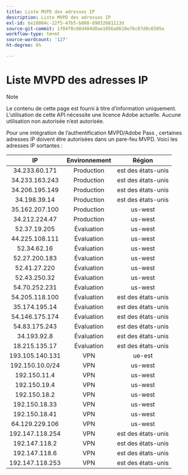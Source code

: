 ```yaml
---
title: Liste MVPD des adresses IP
description: Liste MVPD des adresses IP
exl-id: be18084c-22f5-47b5-b088-d9032681113d
source-git-commit: 1f04f0c60d404d8ae1056a8610e76c07d0c6505e
workflow-type: tm+mt
source-wordcount: '127'
ht-degree: 0%

---
```


# Liste MVPD des adresses IP

>[!NOTE]
>
>Le contenu de cette page est fourni à titre d’information uniquement. L’utilisation de cette API nécessite une licence Adobe actuelle. Aucune utilisation non autorisée n’est autorisée.

Pour une intégration de l’authentification MVPD/Adobe Pass , certaines adresses IP doivent être autorisées dans un pare-feu MVPD. Voici les adresses IP sortantes :

| IP | Environnement | Région |
| :-------------: | :---------: | :-----: |
| 34.233.60.171 | Production | est des états-unis |
| 34.233.163.243 | Production | est des états-unis |
| 34.206.195.149 | Production | est des états-unis |
| 34.198.39.14 | Production | est des états-unis |
| 35.162.207.100 | Production | us-west |
| 34.212.224.47 | Production | us-west |
| 52.37.19.205 | Évaluation | us-west |
| 44.225.108.111 | Évaluation | us-west |
| 52.34.62.16 | Évaluation | us-west |
| 52.27.200.183 | Évaluation | us-west |
| 52.41.27.220 | Évaluation | us-west |
| 52.43.250.32 | Évaluation | us-west |
| 54.70.252.231 | Évaluation | us-west |
| 54.205.118.100 | Évaluation | est des états-unis |
| 35.174.195.14 | Évaluation | est des états-unis |
| 54.146.175.174 | Évaluation | est des états-unis |
| 54.83.175.243 | Évaluation | est des états-unis |
| 34.193.92.8 | Évaluation | est des états-unis |
| 18.215.135.17 | Évaluation | est des états-unis |
| 193.105.140.131 | VPN | ue-est |
| 192.150.10.0/24 | VPN | us-west |
| 192.150.11.4 | VPN | us-west |
| 192.150.19.4 | VPN | us-west |
| 192.150.18.2 | VPN | us-west |
| 192.150.18.33 | VPN | us-west |
| 192.150.18.41 | VPN | us-west |
| 64.129.229.106 | VPN | us-west |
| 192.147.118.254 | VPN | est des états-unis |
| 192.147.118.2 | VPN | est des états-unis |
| 192.147.118.6 | VPN | est des états-unis |
| 192.147.118.253 | VPN | est des états-unis |

